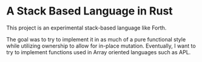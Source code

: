 # A Stack Based Language in Rust

This project is an experimental stack-based language like Forth. 

The goal was to try to implement it in as much of a pure functional style while utilizing ownership to allow for in-place mutation.
Eventually, I want to try to implement functions used in Array oriented languages such as APL. 